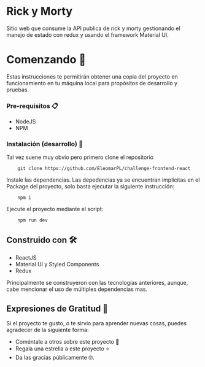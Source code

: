 # Rick y Morty

Sitio web que consume la API publica de rick y morty gestionando el manejo
de estado con redux y usando el framework Material UI.

# Comenzando 🚀

Estas instrucciones te permitirán obtener una copia del proyecto en funcionamiento en tu máquina local para propósitos de desarrollo y pruebas.

### Pre-requisitos 📋

- NodeJS
- NPM

### Instalación (desarrollo) 🔧

Tal vez suene muy obvio pero primero clone el repositorio

```
    git clone https://github.com/EleomarPL/challenge-frontend-react
```

Instale las dependencias. Las depedencias ya se encuentran implicitas en el Package del proyecto, solo basta ejecutar la siguiente instrucción:

```
    npm i
```

Ejecute el proyecto mediante el script:

```
    npm run dev
```

## Construido con 🛠️

- ReactJS
- Material UI y Styled Components
- Redux

Principalmente se construyeron con las tecnologías anteriores, aunque, cabe mencionar el uso de múltiples dependencias mas.

## Expresiones de Gratitud 🎁

Si el proyecto te gusto, o te sirvio para aprender nuevas cosas, puedes agradecer de la siguiente forma:

- Coméntale a otros sobre este proyecto 📢
- Regala una estrella a este proyecto ⭐
- Da las gracias públicamente 🤓.
